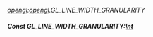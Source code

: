 _[opengl](../../modules/opengl/opengl-module.md):[opengl](../../modules/opengl/opengl-module.md).GL\_LINE\_WIDTH\_GRANULARITY_
##### Const GL\_LINE\_WIDTH\_GRANULARITY:[Int](../../modules/wonkey/wonkey-types-int.md)
